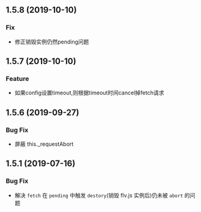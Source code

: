 ## 1.5.8 (2019-10-10)

### Fix

* 修正销毁实例仍然pending问题

## 1.5.7 (2019-10-10)

### Feature

* 如果config设置timeout,则根据timeout时间cancel掉fetch请求

## 1.5.6 (2019-09-27)

### Bug Fix

* 屏蔽 this._requestAbort

## 1.5.1 (2019-07-16)

### Bug Fix

* 解决 `fetch` 在 `pending` 中触发 `destory`(销毁 flv.js 实例后)仍未被 `abort` 的问题
